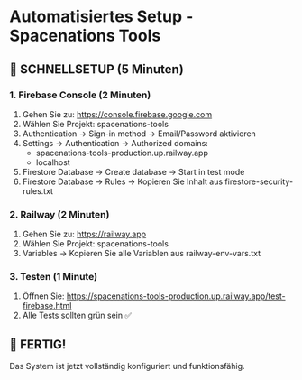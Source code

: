 # Automatisiertes Setup - Spacenations Tools

## 🚀 SCHNELLSETUP (5 Minuten)

### 1. Firebase Console (2 Minuten)
1. Gehen Sie zu: https://console.firebase.google.com
2. Wählen Sie Projekt: spacenations-tools
3. Authentication → Sign-in method → Email/Password aktivieren
4. Settings → Authentication → Authorized domains:
   - spacenations-tools-production.up.railway.app
   - localhost
5. Firestore Database → Create database → Start in test mode
6. Firestore Database → Rules → Kopieren Sie Inhalt aus firestore-security-rules.txt

### 2. Railway (2 Minuten)
1. Gehen Sie zu: https://railway.app
2. Wählen Sie Projekt: spacenations-tools
3. Variables → Kopieren Sie alle Variablen aus railway-env-vars.txt

### 3. Testen (1 Minute)
1. Öffnen Sie: https://spacenations-tools-production.up.railway.app/test-firebase.html
2. Alle Tests sollten grün sein ✅

## 🎉 FERTIG!
Das System ist jetzt vollständig konfiguriert und funktionsfähig.
